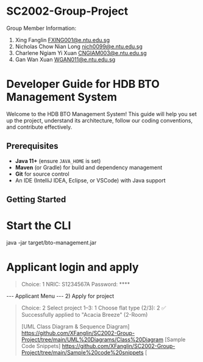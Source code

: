 # SC2002-Group-Project

Group Member Information:
1. Xing Fanglin FXING001@e.ntu.edu.sg
2. Nicholas Chow Nian Long nich0099@e.ntu.edu.sg
3. Charlene Ngiam Yi Xuan CNGIAM003@e.ntu.edu.sg
4. Gan Wan Xuan WGAN011@e.ntu.edu.sg

# Developer Guide for HDB BTO Management System

Welcome to the HDB BTO Management System! This guide will help you set up the project, understand its architecture, follow our coding conventions, and contribute effectively.

## Prerequisites
- **Java 11+** (ensure `JAVA_HOME` is set)  
- **Maven** (or Gradle) for build and dependency management  
- **Git** for source control  
- An IDE (IntelliJ IDEA, Eclipse, or VSCode) with Java support  

## Getting Started
# Start the CLI
java -jar target/bto-management.jar

# Applicant login and apply
> Choice: 1
NRIC: S1234567A
Password: ****

--- Applicant Menu ---
2) Apply for project
>  Choice: 2
Select project 1–3: 1
Choose flat type (2/3): 2
✅ Successfully applied to "Acacia Breeze" (2-Room)
>
> [UML Class Diagram & Sequence Diagram] https://github.com/XFanglin/SC2002-Group-Project/tree/main/UML%20Diagrams/Class%20Diagram
> [Sample Code Snippets] https://github.com/XFanglin/SC2002-Group-Project/tree/main/Sample%20code%20snippets
> [
> 
